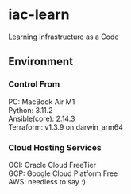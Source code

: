 # iac-learn

Learning Infrastructure as a Code

## Environment

### Control From

PC: MacBook Air M1  
Python: 3.11.2  
Ansible(core): 2.14.3  
Terraform: v1.3.9 on darwin_arm64

### Cloud Hosting Services

OCI: Oracle Cloud FreeTier  
GCP: Google Cloud Platform Free  
AWS: needless to say :)
